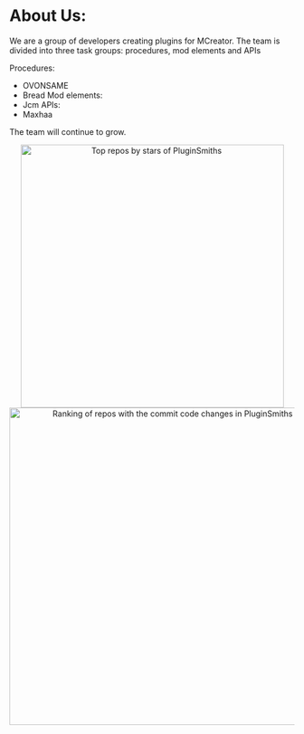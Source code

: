 # About Us:
We are a group of developers creating plugins for MCreator.
The team is divided into three task groups: procedures, mod elements and APIs

Procedures:
 - OVONSAME 
 - Bread
Mod elements:
 - Jcm
APIs:
 - Maxhaa

The team will continue to grow.

<a href="https://next.ossinsight.io/widgets/official/compose-org-stars-top-repos?period=past_12_months&owner_id=179310575" target="_blank" style="display: block" align="center">
  <picture>
    <source media="(prefers-color-scheme: dark)" srcset="https://next.ossinsight.io/widgets/official/compose-org-stars-top-repos/thumbnail.png?period=past_12_months&owner_id=179310575&image_size=4x5&color_scheme=dark" width="465" height="auto">
    <img alt="Top repos by stars of PluginSmiths" src="https://next.ossinsight.io/widgets/official/compose-org-stars-top-repos/thumbnail.png?period=past_12_months&owner_id=179310575&image_size=4x5&color_scheme=light" width="465" height="auto">
  </picture>
</a>

<a href="https://next.ossinsight.io/widgets/official/compose-org-code-changes-top-repositories?period=past_12_months&owner_id=179310575" target="_blank" style="display: block" align="center">
  <picture>
    <source media="(prefers-color-scheme: dark)" srcset="https://next.ossinsight.io/widgets/official/compose-org-code-changes-top-repositories/thumbnail.png?period=past_12_months&owner_id=179310575&image_size=3x6&color_scheme=dark" width="561" height="auto">
    <img alt="Ranking of repos with the commit code changes in PluginSmiths" src="https://next.ossinsight.io/widgets/official/compose-org-code-changes-top-repositories/thumbnail.png?period=past_12_months&owner_id=179310575&image_size=3x6&color_scheme=light" width="561" height="auto">
  </picture>
</a>
